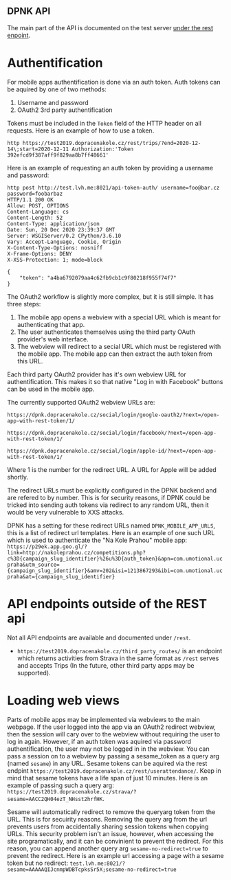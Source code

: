 DPNK API
----------

The main part of the API is documented on the test server [under the rest enpoint](https://test2019.dopracenakole.cz/rest/).

Authentification
=====================

For mobile apps authentification is done via an auth token. Auth tokens can be aquired by one of two methods:

1) Username and password
2) OAuth2 3rd party authentification

Tokens must be included in the `Token` field of the HTTP header on all requests. Here is an example of how to use a token.

```
http https://test2019.dopracenakole.cz/rest/trips/?end=2020-12-14\;start=2020-12-11 Authorization:'Token 392efcd9f387aff9f829aa8b7ff48661'
```

Here is an example of requesting an auth token by providing a username and password:

```
http post http://test.lvh.me:8021/api-token-auth/ username=foo@bar.cz password=foobarbaz
HTTP/1.1 200 OK
Allow: POST, OPTIONS
Content-Language: cs
Content-Length: 52
Content-Type: application/json
Date: Sun, 20 Dec 2020 23:39:37 GMT
Server: WSGIServer/0.2 CPython/3.6.10
Vary: Accept-Language, Cookie, Origin
X-Content-Type-Options: nosniff
X-Frame-Options: DENY
X-XSS-Protection: 1; mode=block

{
    "token": "a4ba6792079aa4c62fb9cb1c9f80218f955f74f7"
}
```

The OAuth2 workflow is slightly more complex, but it is still simple. It has three steps:

1. The mobile app opens a webview with a special URL which is meant for authenticating that app.
2. The user authenticates themselves using the third party OAuth provider's web interface.
3. The webview will redirect to a secial URL which must be registered with the mobile app. The mobile app can then extract the auth token from this URL.

Each third party OAuth2 provider has it's own webview URL for authentification. This makes it so that native "Log in with Facebook" buttons can be used in the mobile app.

The currently supported OAuth2 webview URLs are:

`https://dpnk.dopracenakole.cz/social/login/google-oauth2/?next=/open-app-with-rest-token/1/`

`https://dpnk.dopracenakole.cz/social/login/facebook/?next=/open-app-with-rest-token/1/`

`https://dpnk.dopracenakole.cz/social/login/apple-id/?next=/open-app-with-rest-token/1/`

Where 1 is the number for the redirect URL. A URL for Apple will be added shortly.

The redirect URLs must be explicitly configured in the DPNK backend and are refered to by number. This is for security reasons, if DPNK could be tricked into sending auth tokens via redirect to any random URL, then it would be very vulnerable to XXS attacks.

DPNK has a setting for these redirect URLs named `DPNK_MOBILE_APP_URLS`, this is a list of redirect url templates.  Here is an example of one such URL which is used to authenticate the "Na Kole Prahou" mobile app: `https://p29ek.app.goo.gl/?link=http://nakoleprahou.cz/competitions.php?c%3D{campaign_slug_identifier}%26u%3D{auth_token}&apn=com.umotional.ucpraha&utm_source={campaign_slug_identifier}&amv=202&isi=1213867293&ibi=com.umotional.ucpraha&at={campaign_slug_identifier}`

API endpoints outside of the REST api
================================================

Not all API endpoints are available and documented under `/rest`.

- `https://test2019.dopracenakole.cz/third_party_routes/` is an endpoint which returns activities from Strava in the same format as `/rest` serves and accepts Trips (In the future, other third party apps may be supported).

Loading web views
======================

Parts of mobile apps may be implemented via webviews to the main webpage. If the user logged into the app via an OAuth2 redirect webview, then the session will cary over to the webview without requiring the user to log in again. However, if an auth token was aquired via password authentification, the user may not be logged in in the webview. You can pass a session on to a webview by passing a sesame_token as a query arg (named `sesame`) in any URL. Sesame tokens can be aquired via the rest endpint `https://test2019.dopracenakole.cz/rest/userattendance/`. Keep in mind that sesame tokens have a life span of just 10 minutes. Here is an example of passing such a query arg: `https://test2019.dopracenakole.cz/strava/?sesame=AACC2QH04ezT_NHsst2hrfHK`.

Sesame will automatically redirect to remove the queryarg token from the URL. This is for secuirity reasons. Removing the query arg from the url prevents users from accidentally sharing session tokens when copying URLs. This security problem isn't an issue, however, when accessing the site programatically, and it can be convinient to prevent the redirect. For this reason, you can append another query arg `sesame-no-redirect=true` to prevent the redirect. Here is an example url accessing a page with a sesame token but no redirect: `test.lvh.me:8021/?sesame=AAAAAQIJcnmpWDBTcpksSr5X;sesame-no-redirect=true` 
